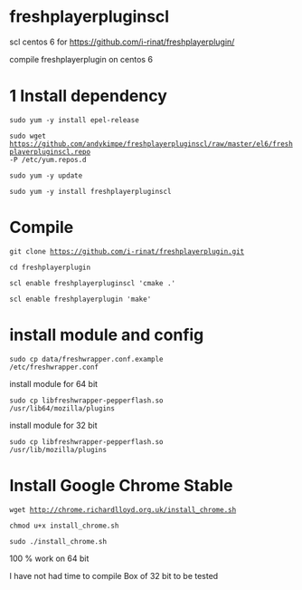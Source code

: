 # freshplayerpluginscl
scl centos 6 for https://github.com/i-rinat/freshplayerplugin/

compile freshplayerplugin on centos 6

# 1 Install dependency

<code>sudo yum -y install epel-release</code>

<code>sudo wget https://github.com/andykimpe/freshplayerpluginscl/raw/master/el6/freshplayerpluginscl.repo -P /etc/yum.repos.d</code>

<code>sudo yum -y update</code>

<code>sudo yum -y install freshplayerpluginscl</code>

# Compile

<code>git clone https://github.com/i-rinat/freshplayerplugin.git</code>

<code>cd freshplayerplugin</code>

<code>scl enable freshplayerpluginscl 'cmake .'</code>

<code>scl enable freshplayerplugin 'make'</code>

# install module and config

<code>sudo cp data/freshwrapper.conf.example /etc/freshwrapper.conf</code>

install module for 64 bit

<code>sudo cp libfreshwrapper-pepperflash.so /usr/lib64/mozilla/plugins</code>

install module for 32 bit

<code>sudo cp libfreshwrapper-pepperflash.so /usr/lib/mozilla/plugins</code>

# Install Google Chrome Stable

<code>wget http://chrome.richardlloyd.org.uk/install_chrome.sh</code>

<code>chmod u+x install_chrome.sh</code>


<code>sudo ./install_chrome.sh</code>


100 % work on 64 bit


I have not had time to compile Box of 32 bit to be tested
